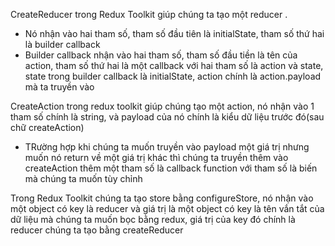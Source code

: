 CreateReducer trong Redux Toolkit giúp chúng ta tạo một reducer .

- Nó nhận vào hai tham số, tham số đầu tiên là initialState, tham số thứ hai là builder callback
- Builder callback nhận vào hai tham số, tham số đầu tiền là tên của action, tham số thứ hai là một callback với hai tham số là action và state, state trong builder callback là initialState, action chính là action.payload mà ta truyền vào

CreateAction trong redux toolkit giúp chúng tạo một action, nó nhận vào 1 tham số chính là string, và payload của nó chính là kiểu dữ liệu trước đó(sau chữ createAction)

- TRường hợp khi chúng ta muốn truyền vào payload một giá trị nhưng muốn nó return về một giá trị khác thì chúng ta truyền thêm vào createAction thêm một tham số là callback function với tham số là biến mà chúng ta muốn tùy chỉnh

Trong Redux Toolkit chúng ta tạo store bằng configureStore, nó nhận vào một object có key là reducer và giá trị là một object có key là tên vắn tắt của dữ liệu mà chúng ta muốn bọc bằng redux, giá trị của key đó chính là reducer chúng ta tạo bằng createReducer
